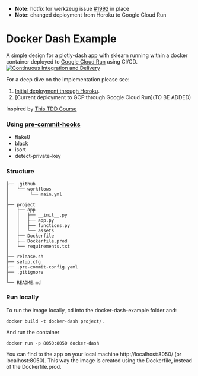 - **Note:** hotfix for werkzeug issue [#1992](https://github.com/plotly/dash/issues/1992) in place
- **Note:** changed deployment from Heroku to Google Cloud Run

# Docker Dash Example
A simple design for a plotly-dash app with sklearn running within a docker container deployed to [Google Cloud Run](https://docker-dash-example.com/) using CI/CD. [![Continuous Integration and Delivery](https://github.com/ROpdam/docker-dash-example/actions/workflows/main.yml/badge.svg?branch=master)](https://github.com/ROpdam/docker-dash-example/actions/workflows/main.yml) 
 
For a deep dive on the implementation please see:
1. [Initial deployment through Heroku](https://towardsdatascience.com/deploy-containeriazed-plotly-dash-app-to-heroku-with-ci-cd-f82ca833375c). 
2. [Current deployment to GCP through Google Cloud Run](TO BE ADDED)
 
Inspired by [This TDD Course](https://testdriven.io/courses/tdd-fastapi/)
 
### Using [pre-commit-hooks](https://pre-commit.com/)
- flake8 
- black
- isort
- detect-private-key

### Structure
```
├── .github
│   └── workflows
│        └── main.yml
│
├── project
│   ├── app
│   │   ├── __init__.py
│   │   ├── app.py
│   │   ├── functions.py
│   │   └── assets
│   ├── Dockerfile
│   ├── Dockerfile.prod
│   └── requirements.txt
│
├── release.sh
├── setup.cfg
├── .pre-commit-config.yaml
├── .gitignore
│
└── README.md
```

### Run locally
To run the image locally, cd into the docker-dash-example folder and:
```
docker build -t docker-dash project/.
```
And run the container
```
docker run -p 8050:8050 docker-dash
```
You can find to the app on your local machine http://localhost:8050/ (or localhost:8050). This way the image is created using the Dockerfile, instead of the Dockerfile.prod.
